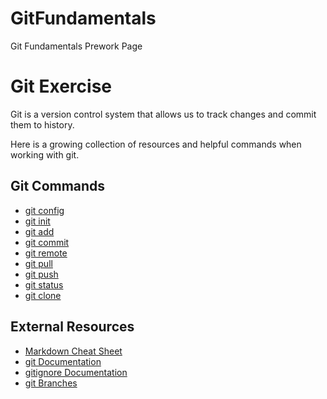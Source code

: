 # GitFundamentals
Git Fundamentals Prework Page

# Git Exercise
Git is a version control system that allows us to track changes and commit them to history.

Here is a growing collection of resources and helpful commands when working with git.

## Git Commands
- [git config](./Commands/Configt.md)
- [git init](./Commands/Init.md)
- [git add](./Commands/Add.md)
- [git commit](./Commands/Commit.md)
- [git remote](./Commands/Remote.md)
- [git pull](./Commands/Pull.md)
- [git push](./Commands/Push.md)
- [git status](./Commands/Status.md)
- [git clone](./Commands/Clone.md)

## External Resources
- [Markdown Cheat Sheet](https://www.markdownguide.org/cheat-sheet)
- [git Documentation](https://git-scm.com/docs/)
- [gitignore Documentation](https://git-scm.com/docs/gitignore)
- [git Branches](https://git-scm.com/book/en/v2/Git-Branching-Branches-in-a-Nutshell)
